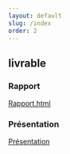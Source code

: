 ```yaml
---
layout: default
slug: /index
order: 2
---
```


 <!--  -->


 
## livrable
### Rapport 
[Rapport.html](http://127.0.0.1:4000/besoin/rapport.html)

### Présentation 
[Présentation]()